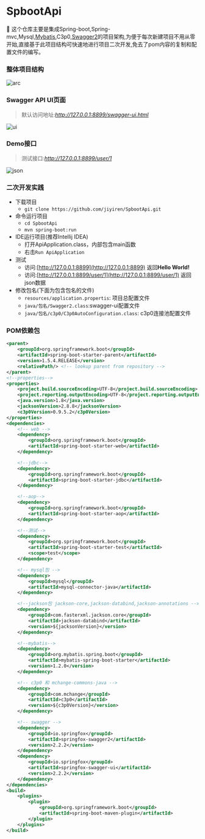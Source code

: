 
# SpbootApi

 这个仓库主要是集成Spring-boot,Spring-mvc,Mysql,[Mybatis](http://www.mybatis.org/mybatis-3/zh/index.html),C3p0,[Swagger2](https://swagger.io/)的项目架构,为便于每次新建项目不用从零开始,直接基于此项目结构可快速地进行项目二次开发,免去了pom内容的复制和配置文件的编写。

### 整体项目结构

![arc](http://7xknpe.com1.z0.glb.clouddn.com/spbootapi-arc.png)


### Swagger API UI页面
> 默认访问地址:*http://127.0.0.1:8899/swagger-ui.html*

![ui](http://7xknpe.com1.z0.glb.clouddn.com/spbootapi-swaggerui.png)

### Demo接口
> 测试接口:*http://127.0.0.1:8899/user/1*

![json](http://7xknpe.com1.z0.glb.clouddn.com/spbootapi-json.png)

### 二次开发实践

* 下载项目
	* `git clone https://github.com/jiyiren/SpbootApi.git`
* 命令运行项目
	* `cd SpbootApi`
	* `mvn spring-boot:run` 
* IDE运行项目(推荐Intellij IDEA)
	* 打开ApiApplication.class，内部包含main函数
	* 右击`Run ApiApplication`
* 测试
	* 访问:[http://127.0.0.1:8899](http://127.0.0.1:8899) 返回**Hello World!**
	* 访问:[http://127.0.0.1:8899/user/1](http://127.0.0.1:8899/user/1) 返回json数据
* 修改包名(下面为包含包名的文件)
	* `resources/application.propertis`: 项目总配置文件
	* `java/包名/Swagger2.class`:swagger-ui配置文件
	* `java/包名/c3p0/C3p0AutoConfiguration.class`: c3p0连接池配置文件

### POM依赖包

```xml
<parent>
	<groupId>org.springframework.boot</groupId>
	<artifactId>spring-boot-starter-parent</artifactId>
	<version>1.5.4.RELEASE</version>
	<relativePath/> <!-- lookup parent from repository -->
</parent>
<!--properties-->
<properties>
	<project.build.sourceEncoding>UTF-8</project.build.sourceEncoding>
	<project.reporting.outputEncoding>UTF-8</project.reporting.outputEncoding>
	<java.version>1.8</java.version>
	<jacksonVersion>2.8.8</jacksonVersion>
	<c3p0Version>0.9.5.2</c3p0Version>
</properties>
<dependencies>
	<!-- web -->
	<dependency>
		<groupId>org.springframework.boot</groupId>
		<artifactId>spring-boot-starter-web</artifactId>
	</dependency>

	<!--jdbc-->
	<dependency>
		<groupId>org.springframework.boot</groupId>
		<artifactId>spring-boot-starter-jdbc</artifactId>
	</dependency>

	<!--aop-->
	<dependency>
		<groupId>org.springframework.boot</groupId>
		<artifactId>spring-boot-starter-aop</artifactId>
	</dependency>

	<!--测试-->
	<dependency>
		<groupId>org.springframework.boot</groupId>
		<artifactId>spring-boot-starter-test</artifactId>
		<scope>test</scope>
	</dependency>

	<!-- mysql包 -->
	<dependency>
		<groupId>mysql</groupId>
		<artifactId>mysql-connector-java</artifactId>
	</dependency>

	<!--jackson包 jackson-core,jackson-databind,jackson-annotations -->
	<dependency>
		<groupId>com.fasterxml.jackson.core</groupId>
		<artifactId>jackson-databind</artifactId>
		<version>${jacksonVersion}</version>
	</dependency>

	<!--mybatis-->
	<dependency>
		<groupId>org.mybatis.spring.boot</groupId>
		<artifactId>mybatis-spring-boot-starter</artifactId>
		<version>1.2.0</version>
	</dependency>

	<!-- c3p0 和 mchange-commons-java -->
	<dependency>
		<groupId>com.mchange</groupId>
		<artifactId>c3p0</artifactId>
		<version>${c3p0Version}</version>
	</dependency>

	<!-- swagger -->
	<dependency>
		<groupId>io.springfox</groupId>
		<artifactId>springfox-swagger2</artifactId>
		<version>2.2.2</version>
	</dependency>
	<dependency>
		<groupId>io.springfox</groupId>
		<artifactId>springfox-swagger-ui</artifactId>
		<version>2.2.2</version>
	</dependency>
</dependencies>
<build>
	<plugins>
		<plugin>
			<groupId>org.springframework.boot</groupId>
			<artifactId>spring-boot-maven-plugin</artifactId>
		</plugin>
	</plugins>
</build>
```
